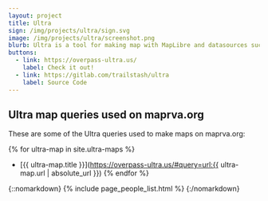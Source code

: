 ```yaml
---
layout: project
title: Ultra
sign: /img/projects/ultra/sign.svg
image: /img/projects/ultra/screenshot.png
blurb: Ultra is a tool for making map with MapLibre and datasources such as Overpass, QLever, GeoJSON files, etc. It powers a number of our maps here on maprva.org
buttons:
  - link: https://overpass-ultra.us/
    label: Check it out!
  - link: https://gitlab.com/trailstash/ultra
    label: Source Code
---
```

## Ultra map queries used on maprva.org

These are some of the Ultra queries used to make maps on maprva.org:

{% for ultra-map in site.ultra-maps %}
  * [{{ ultra-map.title }}](https://overpass-ultra.us/#query=url:{{ ultra-map.url | absolute_url }})
{% endfor %}

{::nomarkdown}
{% include page_people_list.html %}
{:/nomarkdown}
